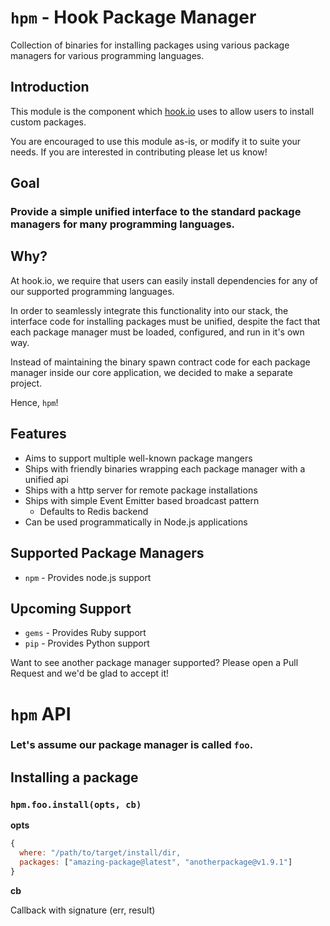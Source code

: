 # `hpm` - **H**ook **P**ackage **M**anager

Collection of binaries for installing packages using various package managers for various programming languages.

## Introduction

This module is the component which [hook.io](http://hook.io) uses to allow users to install custom packages.

You are encouraged to use this module as-is, or modify it to suite your needs. If you are interested in contributing please let us know!

## Goal

### Provide a simple unified interface to the standard package managers for many programming languages.

## Why?

At hook.io, we require that users can easily install dependencies for any of our supported programming languages.

In order to seamlessly integrate this functionality into our stack, the interface code for installing packages must be unified, despite the fact that each package manager must be loaded, configured, and run in it's own way.

Instead of maintaining the binary spawn contract code for each package manager inside our core application, we decided to make a separate project.

Hence, `hpm`!

## Features

 - Aims to support multiple well-known package mangers
 - Ships with friendly binaries wrapping each package manager with a unified api
 - Ships with a http server for remote package installations
 - Ships with simple Event Emitter based broadcast pattern
   - Defaults to Redis backend
 - Can be used programmatically in Node.js applications

## Supported Package Managers

 - `npm` - Provides node.js support
 
## Upcoming Support

 - `gems` - Provides Ruby support
 - `pip` - Provides Python support
 
Want to see another package manager supported? Please open a Pull Request and we'd be glad to accept it!

# `hpm` API

### Let's assume our package manager is called `foo`.

## Installing a package

### `hpm.foo.install(opts, cb)`

**opts**

```js
{
  where: "/path/to/target/install/dir,
  packages: ["amazing-package@latest", "anotherpackage@v1.9.1"]
}
```

**cb**

Callback with signature (err, result)